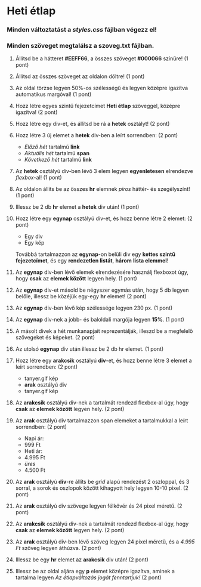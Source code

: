 # Heti étlap 
### Minden változtatást a *styles.css* fájlban végezz el!
### Minden szöveget megtalálsz a szoveg.txt fájlban.

1. Állítsd be a hátteret **#EEFF66**, a összes szöveget **#000066** színűre! (1 pont)
2. Állítsd az összes szöveget az oldalon dőltre! (1 pont)
3. Az oldal törzse legyen 50%-os szélességű és legyen középre igazítva automatikus margóval! (1 pont)
4. Hozz létre egyes szintű fejezetcímet **Heti étlap** szöveggel, középre igazítva! (2 pont)
5. Hozz létre egy div-et, és állítsd be rá a **hetek** osztályt! (2 pont)
6. Hozz létre 3 új elemet a **hetek** div-ben a leírt sorrendben: (2 pont)
    - *Előző hét* tartalmú **link**
    - *Aktuális hét* tartalmú **span**
    - *Következő hét* tartalmú **link**

7. Az **hetek** osztályú div-ben lévő 3 elem legyen **egyenletesen** elrendezve *flexbox*-al! (1 pont)
8. Az oldalon állíts be az összes **hr** elemnek *piros* háttér- és szegélyszínt! (1 pont)
9. Illessz be 2 db **hr** elemet a **hetek** div után! (1 pont)
10. Hozz létre egy **egynap** osztályú div-et, és hozz benne létre 2 elemet: (2 pont)
    - Egy div
    - Egy kép

    Továbbá tartalmazzon az **egynap**-on belüli div egy **kettes szintű fejezetcímet**, és egy **rendezetlen listát**, **három** **lista elemmel**!

11. Az **egynap** div-ben lévő elemek elrendezésére használj flexboxot úgy, hogy **csak** az **elemek között** legyen hely. (1 pont)
12. Az **egynap** div-et másold be négyszer egymás után, hogy 5 db legyen belőle, illessz be közéjük egy-egy **hr** elemet! (2 pont)
13. Az **egynap** div-ben lévő kép szélessége legyen 230 px. (1 pont)
14. Az **egynap** div-nek a jobb- és baloldali margója legyen **15%**.  (1 pont)
15. A másolt divek a hét munkanapjait reprezentálják, illeszd be a megfelelő szövegeket és képeket. (2 pont) 
16. Az utolsó **egynap** div után illessz be 2 db hr elemet. (1 pont)
17. Hozz létre egy **arakcsik** osztályú **div**-et, és hozz benne létre 3 elemet a leírt sorrendben: (2 pont)
    - tanyer.gif kép
    - **arak** osztályú div
    - tanyer.gif kép
18. Az **arakcsik** osztályú div-nek a tartalmát rendezd flexbox-al úgy, hogy **csak** az **elemek között** legyen hely. (2 pont)
19. Az **arak** osztályú div tartalmazzon span elemeket a tartalmukkal a leírt sorrendben: (2 pont)
    - Napi ár:
    - 999 Ft
    - Heti ár:
    - 4.995 Ft
    - *üres*
    - 4.500 Ft
20. Az **arak** osztályú **div**-re állíts be *grid* alapú rendezést 2 oszloppal, és 3 sorral, a sorok és oszlopok között kihagyott hely legyen 10-10 pixel. (2 pont)
21. Az **arak** osztályú div szövege legyen félkövér és 24 pixel méretű. (2 pont)
22. Az **arakcsik** osztályú div-nek a tartalmát rendezd flexbox-al úgy, hogy **csak** az **elemek között** legyen hely. (2 pont)
23. Az **arak** osztályú div-ben lévő szöveg legyen 24 pixel méretű, és a *4.995 Ft* szöveg legyen áthúzva. (2 pont)
24. Illessz be egy **hr** elemet az **arakcsik** div után! (2 pont)
25. Illessz be az oldal aljára egy **p** elemet középre igazítva, aminek a tartalma legyen *Az étlapváltozás jogát fenntartjuk!* (2 pont)
